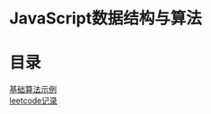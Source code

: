 # JavaScript数据结构与算法

# 目录

<a href="base-algorithm/README.md">基础算法示例</a></br>
<a href="leetcode/README.md">leetcode记录</a></br>